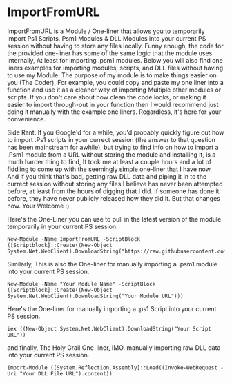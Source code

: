 # ImportFromURL
ImportFromURL is a Module / One-liner that allows you to temporarily import Ps1 Scripts, Psm1 Modules &amp; DLL Modules into your current PS session without having to store any files locally. Funny enough, the code for the provided one-liner has some of the same logic that the module uses internally, At least for importing .psm1 modules. Below you will also find one liners examples for importing modules, scripts, and DLL files without having to use my Module. The purpose of my module is to make things easier on you (The Coder), For example, you could copy and paste my one liner into a function and use it as a cleaner way of importing Multiple other modules or scripts. If you don't care about how clean the code looks, or making it easier to import through-out in your function then I would recommend just doing it manually with the example one liners. Regardless, it's here for your convenience. 

Side Rant: If you Google'd for a while, you'd probably quickly figure out how to import .Ps1 scripts in your currect session (the answer to that question has been mainstream for awhile), but trying to find info on how to import a .Psm1 module from a URL without storing the module and installing it, is a much harder thing to find, It took me at least a couple hours and a lot of fiddling to come up with the seemingly simple one-liner that I have now. And if you think that's bad, getting raw DLL data and piping it In to the currect session without storing any files I believe has never been attempted before, at least from the hours of digging that I did. If someone has done it before, they have never publicly released how they did it. But that changes now. Your Welcome :) 

Here's the One-Liner you can use to pull in the latest version of the module temporarily in your current PS session. 
```
New-Module -Name ImportFromURL -ScriptBlock ([Scriptblock]::Create((New-Object System.Net.WebClient).DownloadString("https://raw.githubusercontent.com/AlecMcCutcheon/ImportFromURL/main/ImportFromURL.psm1")))
```

Similarly, This is also the One-liner for manually importing a .psm1 module into your current PS session.
```
New-Module -Name "Your Module Name" -ScriptBlock ([Scriptblock]::Create((New-Object System.Net.WebClient).DownloadString("Your Module URL")))
```
Here's the One-liner for manually importing a .ps1 Script into your current PS session.
```
iex ((New-Object System.Net.WebClient).DownloadString("Your Script URL"))
```
and finally, The Holy Grail One-liner, IMO. manually importing raw DLL data into your current PS session.
```
Import-Module ([System.Reflection.Assembly]::Load((Invoke-WebRequest -Uri "Your DLL File URL").content))
```
